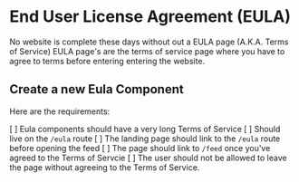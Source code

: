 # End User License Agreement (EULA)

No website is complete these days without out a EULA page (A.K.A. Terms of Service)
EULA page's are the terms of service page where you have to agree to terms before
entering entering the website.

## Create a new Eula Component

Here are the requirements:

[ ] Eula components should have a very long Terms of Service
[ ] Should live on the `/eula` route
[ ] The landing page should link to the `/eula` route before opening the feed
[ ] The page should link to `/feed` once you've agreed to the Terms of Servcie
[ ] The user should not be allowed to leave the page without agreeing to the 
    Terms of Service.

